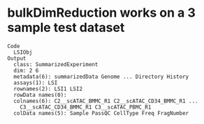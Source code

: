 # bulkDimReduction works on a 3 sample test dataset

    Code
      LSIObj
    Output
      class: SummarizedExperiment 
      dim: 2 6 
      metadata(6): summarizedData Genome ... Directory History
      assays(1): LSI
      rownames(2): LSI1 LSI2
      rowData names(0):
      colnames(6): C2__scATAC_BMMC_R1 C2__scATAC_CD34_BMMC_R1 ...
        C3__scATAC_CD34_BMMC_R1 C3__scATAC_PBMC_R1
      colData names(5): Sample PassQC CellType Freq FragNumber

